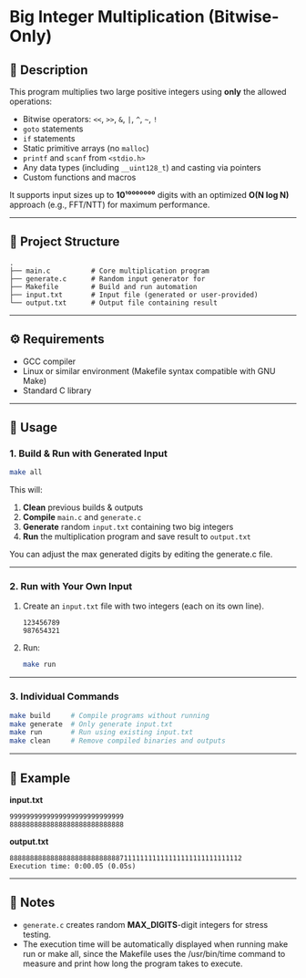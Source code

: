 # Big Integer Multiplication (Bitwise-Only)

## 📜 Description

This program multiplies two large positive integers using **only** the allowed operations:

* Bitwise operators: `<<`, `>>`, `&`, `|`, `^`, `~`, `!`
* `goto` statements
* `if` statements
* Static primitive arrays (no `malloc`)
* `printf` and `scanf` from `<stdio.h>`
* Any data types (including `__uint128_t`) and casting via pointers
* Custom functions and macros

It supports input sizes up to **10¹⁰⁰⁰⁰⁰⁰⁰** digits with an optimized **O(N log N)** approach (e.g., FFT/NTT) for maximum performance.

---

## 📂 Project Structure

```
.
├── main.c          # Core multiplication program
├── generate.c      # Random input generator for 
├── Makefile        # Build and run automation
├── input.txt       # Input file (generated or user-provided)
└── output.txt      # Output file containing result
```

---

## ⚙️ Requirements

* GCC compiler
* Linux or similar environment (Makefile syntax compatible with GNU Make)
* Standard C library

---

## 🚀 Usage

### 1. Build & Run with Generated Input

```bash
make all
```

This will:

1. **Clean** previous builds & outputs
2. **Compile** `main.c` and `generate.c`
3. **Generate** random `input.txt` containing two big integers
4. **Run** the multiplication program and save result to `output.txt`

You can adjust the max generated digits by editing the generate.c file.

---

### 2. Run with Your Own Input

1. Create an `input.txt` file with two integers (each on its own line).

   ```
   123456789
   987654321
   ```
2. Run:

   ```bash
   make run
   ```

---

### 3. Individual Commands

```bash
make build     # Compile programs without running
make generate  # Only generate input.txt
make run       # Run using existing input.txt
make clean     # Remove compiled binaries and outputs
```

---

## 📝 Example

**input.txt**

```
9999999999999999999999999999
8888888888888888888888888888
```

**output.txt**

```
888888888888888888888888888711111111111111111111111111112
Execution time: 0:00.05 (0.05s)
```

---

## 📌 Notes

* `generate.c` creates random **MAX\_DIGITS**-digit integers for stress testing.
* The execution time will be automatically displayed when running make run or make all, since the Makefile uses the /usr/bin/time command to measure and print how long the program takes to execute.